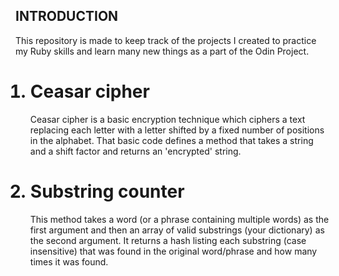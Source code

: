 ## INTRODUCTION

This repository is made to keep track of the projects I created to practice my Ruby skills and learn many new things as a part of the Odin Project.
<ol>

# <li> Ceasar cipher 

Ceasar cipher is a basic encryption technique which ciphers a text replacing each letter with a letter shifted by a fixed number of positions in the alphabet. That basic code defines a method that takes a string and a shift factor and returns an 'encrypted' string. </li>

# <li>Substring counter

 This method takes a word (or a phrase containing multiple words) as the first argument and then an array of valid substrings (your dictionary) as the second argument. It returns a hash listing each substring (case insensitive) that was found in the original word/phrase and how many times it was found.
</li>

</ol>
